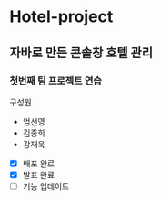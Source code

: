 # Hotel-project
## 자바로 만든 콘솔창 호텔 관리
### 첫번째 팀 프로젝트 연습
구성원
- 엄선영
- 김종희
- 강재욱

- [x] 배포 완료
- [x] 발표 완료
- [ ] 기능 업데이트
